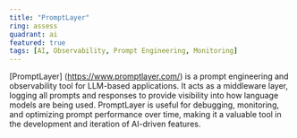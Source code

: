 ```yaml
---
title: "PromptLayer"
ring: assess
quadrant: ai
featured: true
tags: [AI, Observability, Prompt Engineering, Monitoring]
---
```


[PromptLayer] (https://www.promptlayer.com/) is a prompt engineering and observability tool for LLM-based applications. It acts as a middleware layer, logging all prompts and responses to provide visibility into how language models are being used. PromptLayer is useful for debugging, monitoring, and optimizing prompt performance over time, making it a valuable tool in the development and iteration of AI-driven features.










